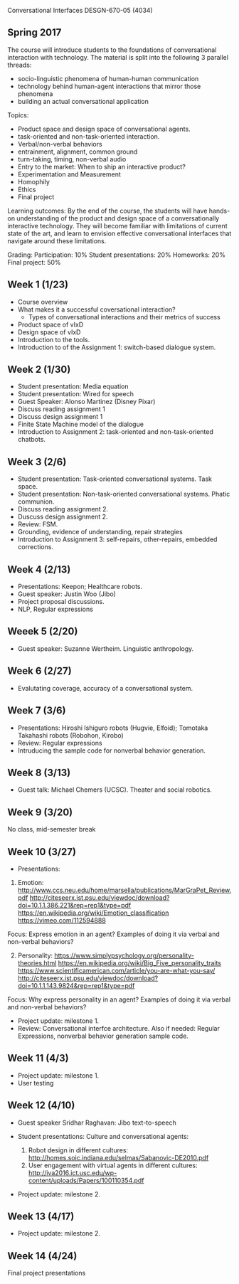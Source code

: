 Conversational Interfaces DESGN-670-05 (4034)
## Spring 2017
 

The course will introduce students to the foundations of conversational interaction with technology. The material is split into the following 3 parallel threads:
- socio-linguistic phenomena of human-human communication
- technology behind human-agent interactions that mirror those phenomena
- building an actual conversational application

Topics:
- Product space and design space of conversational agents.
- task-oriented and non-task-oriented interaction.
- Verbal/non-verbal behaviors
- entrainment, alignment, common ground
- turn-taking, timing, non-verbal audio
- Entry to the market: When to ship an interactive product?
- Experimentation and Measurement
- Homophily
- Ethics
- Final project

Learning outcomes:
By the end of the course, the students will have hands-on understanding of the product and design space of a conversationally interactive technology. They will become familiar with limitations of current state of the art, and learn to envision effective conversational interfaces that navigate around these limitations.

Grading:
Participation: 10%
Student presentations: 20% 
Homeworks: 20% 
Final project: 50%

## Week 1 (1/23)
- Course overview
- What makes it a successful coversational interaction?
  * Types of conversational interactions and their metrics of success
- Product space of vIxD
- Design space of vIxD
- Introduction to the tools.
- Introduction to of the Assignment 1: switch-based dialogue system.

## Week 2 (1/30)
- Student presentation: Media equation
- Student presentation: Wired for speech
- Guest Speaker: Alonso Martinez (Disney Pixar)
- Discuss reading assignment 1
- Discuss design assignment 1
- Finite State Machine model of the dialogue
- Introduction to Assignment 2: task-oriented and non-task-oriented chatbots.

## Week 3 (2/6) 
- Student presentation: Task-oriented conversational systems. Task space.
- Student presentation: Non-task-oriented conversational systems. Phatic communion.
- Discuss reading assignment 2.
- Duscuss design assignment 2.
- Review: FSM.
- Grounding, evidence of understanding, repair strategies
- Introduction to Assignment 3: self-repairs, other-repairs, embedded corrections.

## Week 4 (2/13) 
- Presentations: Keepon; Healthcare robots.
- Guest speaker: Justin Woo (Jibo)
- Project proposal discussions.
- NLP, Regular expressions

## Weeek 5 (2/20)
- Guest speaker: Suzanne Wertheim. Linguistic anthropology.

## Week 6 (2/27)
- Evalutating coverage, accuracy of a conversational system.

## Week 7 (3/6)
- Presentations: Hiroshi Ishiguro robots (Hugvie, Elfoid); Tomotaka Takahashi robots (Robohon, Kirobo)
- Review: Regular expressions
- Intruducing the sample code for nonverbal behavior generation.

## Week 8 (3/13)
- Guest talk: Michael Chemers (UCSC). Theater and social robotics.

## Week 9 (3/20)
No class, mid-semester break

## Week 10 (3/27)
- Presentations: 
1. Emotion:
http://www.ccs.neu.edu/home/marsella/publications/MarGraPet_Review.pdf
http://citeseerx.ist.psu.edu/viewdoc/download?doi=10.1.1.386.221&rep=rep1&type=pdf
https://en.wikipedia.org/wiki/Emotion_classification
https://vimeo.com/112594888

Focus: Express emotion in an agent? Examples of doing it via verbal and non-verbal behaviors?

2. Personality:
https://www.simplypsychology.org/personality-theories.html
https://en.wikipedia.org/wiki/Big_Five_personality_traits
https://www.scientificamerican.com/article/you-are-what-you-say/
http://citeseerx.ist.psu.edu/viewdoc/download?doi=10.1.1.143.9824&rep=rep1&type=pdf

Focus: Why express personality in an agent? Examples of doing it via verbal and non-verbal behaviors?

- Project update: milestone 1.
- Review: Conversational interfce architecture. Also if needed: Regular Expressions, nonverbal behavior generation sample code.


## Week 11 (4/3)
- Project update: milestone 1.
- User testing


## Week 12 (4/10)
- Guest speaker Sridhar Raghavan: Jibo text-to-speech
- Student presentations: Culture and conversational agents:
  1. Robot design in different cultures: http://homes.soic.indiana.edu/selmas/Sabanovic-DE2010.pdf
  2. User engagement with virtual agents in different cultures: http://iva2016.ict.usc.edu/wp-content/uploads/Papers/100110354.pdf

- Project update: milestone 2.

## Week 13 (4/17)
- Project update: milestone 2.

## Week 14 (4/24) 
Final project presentations



